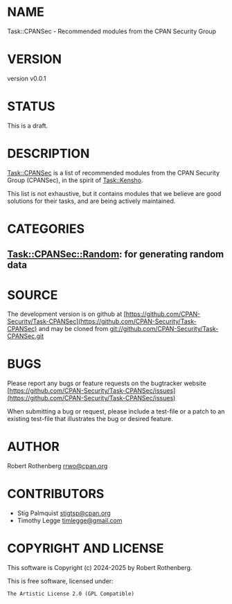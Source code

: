 # NAME

Task::CPANSec - Recommended modules from the CPAN Security Group

# VERSION

version v0.0.1

# STATUS

This is a draft.

# DESCRIPTION

[Task::CPANSec](https://metacpan.org/pod/Task%3A%3ACPANSec) is a list of recommended modules from the CPAN Security Group (CPANSec), in the spirit of
[Task::Kensho](https://metacpan.org/pod/Task%3A%3AKensho).

This list is not exhaustive, but it contains modules that we believe are good solutions for their tasks, and are being
actively maintained.

# CATEGORIES

## [Task::CPANSec::Random](https://metacpan.org/pod/Task%3A%3ACPANSec%3A%3ARandom): for generating random data

# SOURCE

The development version is on github at [https://github.com/CPAN-Security/Task-CPANSec](https://github.com/CPAN-Security/Task-CPANSec)
and may be cloned from [git://github.com/CPAN-Security/Task-CPANSec.git](git://github.com/CPAN-Security/Task-CPANSec.git)

# BUGS

Please report any bugs or feature requests on the bugtracker website
[https://github.com/CPAN-Security/Task-CPANSec/issues](https://github.com/CPAN-Security/Task-CPANSec/issues)

When submitting a bug or request, please include a test-file or a
patch to an existing test-file that illustrates the bug or desired
feature.

# AUTHOR

Robert Rothenberg <rrwo@cpan.org>

# CONTRIBUTORS

- Stig Palmquist <stigtsp@cpan.org>
- Timothy Legge <timlegge@gmail.com>

# COPYRIGHT AND LICENSE

This software is Copyright (c) 2024-2025 by Robert Rothenberg.

This is free software, licensed under:

```
The Artistic License 2.0 (GPL Compatible)
```
